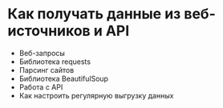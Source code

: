 # Как получать данные из веб-источников и API
* Веб-запросы
* Библиотека requests
* Парсинг сайтов
* Библиотека BeautifulSoup
* Работа с API
* Как настроить регулярную выгрузку данных
  
